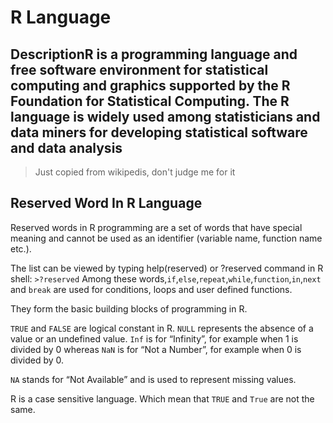 # R Language

## DescriptionR is a programming language and free software environment for statistical computing and graphics supported by the R Foundation for Statistical Computing. The R language is widely used among statisticians and data miners for developing statistical software and data analysis

>Just copied from wikipedis, don't judge me for it

## Reserved Word In R Language

Reserved words in R programming are a set of words that have special meaning and cannot be used as an identifier (variable name, function name etc.).

The list can be viewed by typing help(reserved) or ?reserved command in R shell:
`>?reserved`
Among these words,`if`,`else`,`repeat`,`while`,`function`,`in`,`next` and `break` are used for conditions, loops and user defined functions.

They form the basic building blocks of programming in R.

`TRUE` and `FALSE` are logical constant in R.
`NULL` represents the absence of a value or an undefined value.
`Inf` is for “Infinity”, for example when 1 is divided by 0 whereas `NaN` is for “Not a Number”, for example when 0 is divided by 0.

`NA` stands for “Not Available” and is used to represent missing values.

R is a case sensitive language. Which mean that `TRUE` and `True` are not the same.